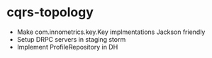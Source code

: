 # cqrs-topology

* Make com.innometrics.key.Key implmentations Jackson friendly
* Setup DRPC servers in staging storm
* Implement ProfileRepository in DH
